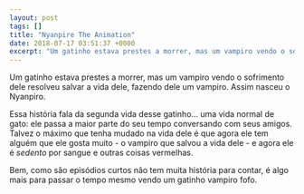 ```yaml
---
layout: post
tags: []
title: "Nyanpire The Animation"
date: 2018-07-17 03:51:37 +0000
excerpt: "Um gatinho estava prestes a morrer, mas um vampiro vendo o sofrimento dele resolveu salvar a vida dele, fazendo dele um vampiro. Assim..."
---
```


Um gatinho estava prestes a morrer, mas um vampiro vendo o sofrimento dele resolveu salvar a vida dele, fazendo dele um vampiro. Assim nasceu o Nyanpiro.

Essa história fala da segunda vida desse gatinho... uma vida normal de gato: ele passa a maior parte do seu tempo conversando com seus amigos. Talvez o máximo que tenha mudado na vida dele é que agora ele tem alguém que ele gosta muito - o vampiro que salvou a vida dele - e agora ele é *sedento* por sangue e outras coisas vermelhas.

Bem, como são episódios curtos não tem muita história para contar, é algo mais para passar o tempo mesmo vendo um gatinho vampiro fofo.